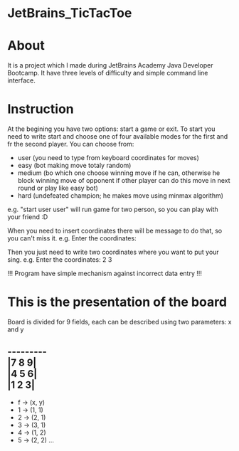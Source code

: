 # JetBrains_TicTacToe

# About

It is a project which I made during JetBrains Academy Java Developer Bootcamp. It have three levels of difficulty and simple command line interface. 

# Instruction

At the begining you have two options: start a game or exit. To start you need to write start and choose one of four available modes for the first and fr the second player. You can choose from:

- user (you need to type from keyboard coordinates for moves)
- easy (bot making move totaly random)
- medium (bo which one choose winning move if he can, otherwise he block winning move of opponent if other player can do this move in next round or play like easy      bot)
- hard (undefeated champion; he makes move using minmax algorithm)

e.g. "start user user" will run game for two person, so you can play with your friend :D 

When you need to insert coordinates there will be message to do that, so you can't miss it.
e.g. Enter the coordinates:

Then you just need to write two coordinates where you want to put your sing.
e.g. Enter the coordinates: 2 3


!!! Program have simple mechanism against incorrect data entry !!!

# This is the presentation of the board

Board is divided for 9 fields, each can be described using two parameters: x and y

--------- \
|7  8  9| \
|4  5  6| \
|1  2  3| 
---------

- f -> (x, y)
- 1 -> (1, 1)
- 2 -> (2, 1)
- 3 -> (3, 1)
- 4 -> (1, 2)
- 5 -> (2, 2) ...


